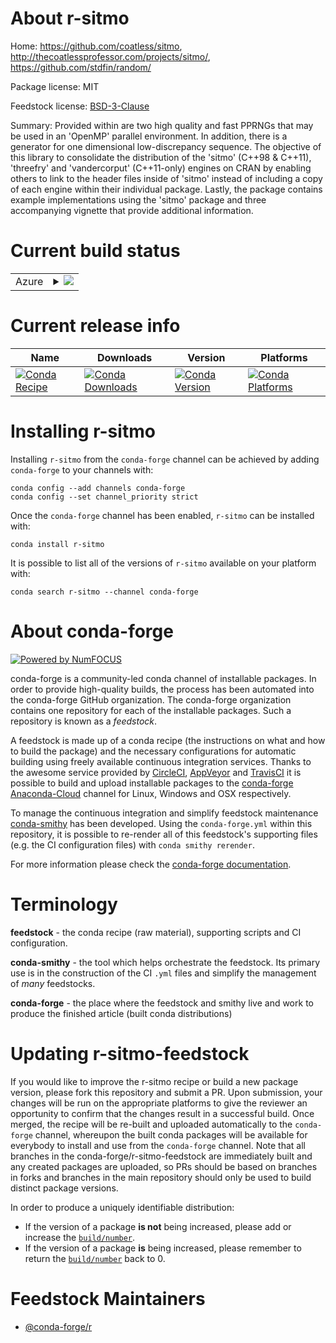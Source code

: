 About r-sitmo
=============

Home: https://github.com/coatless/sitmo, http://thecoatlessprofessor.com/projects/sitmo/, https://github.com/stdfin/random/

Package license: MIT

Feedstock license: [BSD-3-Clause](https://github.com/conda-forge/r-sitmo-feedstock/blob/master/LICENSE.txt)

Summary: Provided within are two high quality and fast PPRNGs that may be used in an 'OpenMP' parallel environment. In addition, there is a generator for one dimensional low-discrepancy sequence. The objective of this library to consolidate the distribution of the 'sitmo' (C++98 & C++11), 'threefry' and 'vandercorput' (C++11-only) engines on CRAN by enabling others to link to the header files inside of 'sitmo' instead of including a copy of each engine within their individual package. Lastly, the package contains example implementations using the 'sitmo' package and three accompanying vignette that provide additional information.

Current build status
====================


<table>
    
  <tr>
    <td>Azure</td>
    <td>
      <details>
        <summary>
          <a href="https://dev.azure.com/conda-forge/feedstock-builds/_build/latest?definitionId=6858&branchName=master">
            <img src="https://dev.azure.com/conda-forge/feedstock-builds/_apis/build/status/r-sitmo-feedstock?branchName=master">
          </a>
        </summary>
        <table>
          <thead><tr><th>Variant</th><th>Status</th></tr></thead>
          <tbody><tr>
              <td>linux_64_r_base4.0</td>
              <td>
                <a href="https://dev.azure.com/conda-forge/feedstock-builds/_build/latest?definitionId=6858&branchName=master">
                  <img src="https://dev.azure.com/conda-forge/feedstock-builds/_apis/build/status/r-sitmo-feedstock?branchName=master&jobName=linux&configuration=linux_64_r_base4.0" alt="variant">
                </a>
              </td>
            </tr><tr>
              <td>linux_64_r_base4.1</td>
              <td>
                <a href="https://dev.azure.com/conda-forge/feedstock-builds/_build/latest?definitionId=6858&branchName=master">
                  <img src="https://dev.azure.com/conda-forge/feedstock-builds/_apis/build/status/r-sitmo-feedstock?branchName=master&jobName=linux&configuration=linux_64_r_base4.1" alt="variant">
                </a>
              </td>
            </tr><tr>
              <td>osx_64_r_base4.0</td>
              <td>
                <a href="https://dev.azure.com/conda-forge/feedstock-builds/_build/latest?definitionId=6858&branchName=master">
                  <img src="https://dev.azure.com/conda-forge/feedstock-builds/_apis/build/status/r-sitmo-feedstock?branchName=master&jobName=osx&configuration=osx_64_r_base4.0" alt="variant">
                </a>
              </td>
            </tr><tr>
              <td>osx_64_r_base4.1</td>
              <td>
                <a href="https://dev.azure.com/conda-forge/feedstock-builds/_build/latest?definitionId=6858&branchName=master">
                  <img src="https://dev.azure.com/conda-forge/feedstock-builds/_apis/build/status/r-sitmo-feedstock?branchName=master&jobName=osx&configuration=osx_64_r_base4.1" alt="variant">
                </a>
              </td>
            </tr><tr>
              <td>win_64_r_base4.0</td>
              <td>
                <a href="https://dev.azure.com/conda-forge/feedstock-builds/_build/latest?definitionId=6858&branchName=master">
                  <img src="https://dev.azure.com/conda-forge/feedstock-builds/_apis/build/status/r-sitmo-feedstock?branchName=master&jobName=win&configuration=win_64_r_base4.0" alt="variant">
                </a>
              </td>
            </tr><tr>
              <td>win_64_r_base4.1</td>
              <td>
                <a href="https://dev.azure.com/conda-forge/feedstock-builds/_build/latest?definitionId=6858&branchName=master">
                  <img src="https://dev.azure.com/conda-forge/feedstock-builds/_apis/build/status/r-sitmo-feedstock?branchName=master&jobName=win&configuration=win_64_r_base4.1" alt="variant">
                </a>
              </td>
            </tr>
          </tbody>
        </table>
      </details>
    </td>
  </tr>
</table>

Current release info
====================

| Name | Downloads | Version | Platforms |
| --- | --- | --- | --- |
| [![Conda Recipe](https://img.shields.io/badge/recipe-r--sitmo-green.svg)](https://anaconda.org/conda-forge/r-sitmo) | [![Conda Downloads](https://img.shields.io/conda/dn/conda-forge/r-sitmo.svg)](https://anaconda.org/conda-forge/r-sitmo) | [![Conda Version](https://img.shields.io/conda/vn/conda-forge/r-sitmo.svg)](https://anaconda.org/conda-forge/r-sitmo) | [![Conda Platforms](https://img.shields.io/conda/pn/conda-forge/r-sitmo.svg)](https://anaconda.org/conda-forge/r-sitmo) |

Installing r-sitmo
==================

Installing `r-sitmo` from the `conda-forge` channel can be achieved by adding `conda-forge` to your channels with:

```
conda config --add channels conda-forge
conda config --set channel_priority strict
```

Once the `conda-forge` channel has been enabled, `r-sitmo` can be installed with:

```
conda install r-sitmo
```

It is possible to list all of the versions of `r-sitmo` available on your platform with:

```
conda search r-sitmo --channel conda-forge
```


About conda-forge
=================

[![Powered by NumFOCUS](https://img.shields.io/badge/powered%20by-NumFOCUS-orange.svg?style=flat&colorA=E1523D&colorB=007D8A)](http://numfocus.org)

conda-forge is a community-led conda channel of installable packages.
In order to provide high-quality builds, the process has been automated into the
conda-forge GitHub organization. The conda-forge organization contains one repository
for each of the installable packages. Such a repository is known as a *feedstock*.

A feedstock is made up of a conda recipe (the instructions on what and how to build
the package) and the necessary configurations for automatic building using freely
available continuous integration services. Thanks to the awesome service provided by
[CircleCI](https://circleci.com/), [AppVeyor](https://www.appveyor.com/)
and [TravisCI](https://travis-ci.com/) it is possible to build and upload installable
packages to the [conda-forge](https://anaconda.org/conda-forge)
[Anaconda-Cloud](https://anaconda.org/) channel for Linux, Windows and OSX respectively.

To manage the continuous integration and simplify feedstock maintenance
[conda-smithy](https://github.com/conda-forge/conda-smithy) has been developed.
Using the ``conda-forge.yml`` within this repository, it is possible to re-render all of
this feedstock's supporting files (e.g. the CI configuration files) with ``conda smithy rerender``.

For more information please check the [conda-forge documentation](https://conda-forge.org/docs/).

Terminology
===========

**feedstock** - the conda recipe (raw material), supporting scripts and CI configuration.

**conda-smithy** - the tool which helps orchestrate the feedstock.
                   Its primary use is in the construction of the CI ``.yml`` files
                   and simplify the management of *many* feedstocks.

**conda-forge** - the place where the feedstock and smithy live and work to
                  produce the finished article (built conda distributions)


Updating r-sitmo-feedstock
==========================

If you would like to improve the r-sitmo recipe or build a new
package version, please fork this repository and submit a PR. Upon submission,
your changes will be run on the appropriate platforms to give the reviewer an
opportunity to confirm that the changes result in a successful build. Once
merged, the recipe will be re-built and uploaded automatically to the
`conda-forge` channel, whereupon the built conda packages will be available for
everybody to install and use from the `conda-forge` channel.
Note that all branches in the conda-forge/r-sitmo-feedstock are
immediately built and any created packages are uploaded, so PRs should be based
on branches in forks and branches in the main repository should only be used to
build distinct package versions.

In order to produce a uniquely identifiable distribution:
 * If the version of a package **is not** being increased, please add or increase
   the [``build/number``](https://docs.conda.io/projects/conda-build/en/latest/resources/define-metadata.html#build-number-and-string).
 * If the version of a package **is** being increased, please remember to return
   the [``build/number``](https://docs.conda.io/projects/conda-build/en/latest/resources/define-metadata.html#build-number-and-string)
   back to 0.

Feedstock Maintainers
=====================

* [@conda-forge/r](https://github.com/conda-forge/r/)

